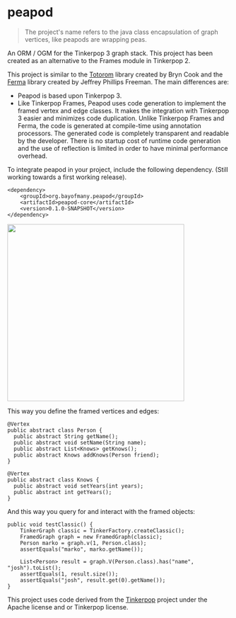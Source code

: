 # peapod
> The project's name refers to the java class encapsulation of graph vertices, like peapods are wrapping peas.

An ORM / OGM for the Tinkerpop 3 graph stack. This project has been created as an alternative to the Frames module in Tinkerpop 2.

This project is similar to the [Totorom](https://github.com/BrynCooke/totorom) library created by Bryn Cook and the [Ferma](https://github.com/Syncleus/Ferma) library created by Jeffrey Phillips Freeman. The main differences are:
* Peapod is based upon Tinkerpop 3.
* Like Tinkerpop Frames, Peapod uses code generation to implement the framed vertex and edge classes. It makes the integration with Tinkerpop 3 easier and minimizes code duplication. Unlike Tinkerpop Frames and Ferma, the code is generated at compile-time using  annotation processors. The generated code is completely transparent and readable by the developer. There is no startup cost of runtime code generation and the use of reflection is limited in order to have minimal performance overhead.

To integrate peapod in your project, include the following dependency. (Still working towards a first working release).

    <dependency>
        <groupId>org.bayofmany.peapod</groupId>
        <artifactId>peapod-core</artifactId>
        <version>0.1.0-SNAPSHOT</version>
    </dependency>

<img src="http://www.tinkerpop.com/docs/3.0.0.M6/images/tinkerpop-classic.png" width="400" >

This way you define the framed vertices and edges:

    @Vertex
    public abstract class Person {
      public abstract String getName();
      public abstract void setName(String name);
      public abstract List<Knows> getKnows();
      public abstract Knows addKnows(Person friend);
    }
    
    @Vertex
    public abstract class Knows {
      public abstract void setYears(int years);
      public abstract int getYears();
    }

    
And this way you query for and interact with the framed objects:
    
    public void testClassic() {
        TinkerGraph classic = TinkerFactory.createClassic();
        FramedGraph graph = new FramedGraph(classic);
        Person marko = graph.v(1, Person.class);
        assertEquals("marko", marko.getName());

        List<Person> result = graph.V(Person.class).has("name", "josh").toList();
        assertEquals(1, result.size());
        assertEquals("josh", result.get(0).getName());
    }
    
This project uses code derived from the [Tinkerpop](http://www.tinkerpop.com/) project under the Apache license and or Tinkerpop license.
